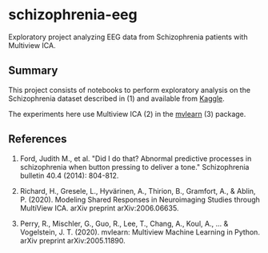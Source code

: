 # schizophrenia-eeg
Exploratory project analyzing EEG data from Schizophrenia patients with Multiview ICA.

## Summary

This project consists of notebooks to perform exploratory analysis on the Schizophrenia dataset described in (1) and available from [Kaggle](https://www.kaggle.com/broach/button-tone-sz).

The experiments here use Multiview ICA (2) in the [mvlearn](https://mvlearn.neurodata.io/) (3) package.


## References

  1. Ford, Judith M., et al. "Did I do that? Abnormal predictive processes in schizophrenia when button pressing to deliver a tone." Schizophrenia bulletin 40.4 (2014): 804-812.

  2. Richard, H., Gresele, L., Hyvärinen, A., Thirion, B., Gramfort, A., & Ablin, P. (2020). Modeling Shared Responses in Neuroimaging Studies through MultiView ICA. arXiv preprint arXiv:2006.06635.

  3. Perry, R., Mischler, G., Guo, R., Lee, T., Chang, A., Koul, A., ... & Vogelstein, J. T. (2020). mvlearn: Multiview Machine Learning in Python. arXiv preprint arXiv:2005.11890.
